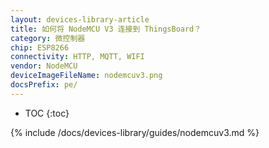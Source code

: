 ```yaml
---
layout: devices-library-article
title: 如何将 NodeMCU V3 连接到 ThingsBoard？
category: 微控制器
chip: ESP8266
connectivity: HTTP, MQTT, WIFI
vendor: NodeMCU
deviceImageFileName: nodemcuv3.png
docsPrefix: pe/
---
```


* TOC
{:toc}

{% include /docs/devices-library/guides/nodemcuv3.md %}